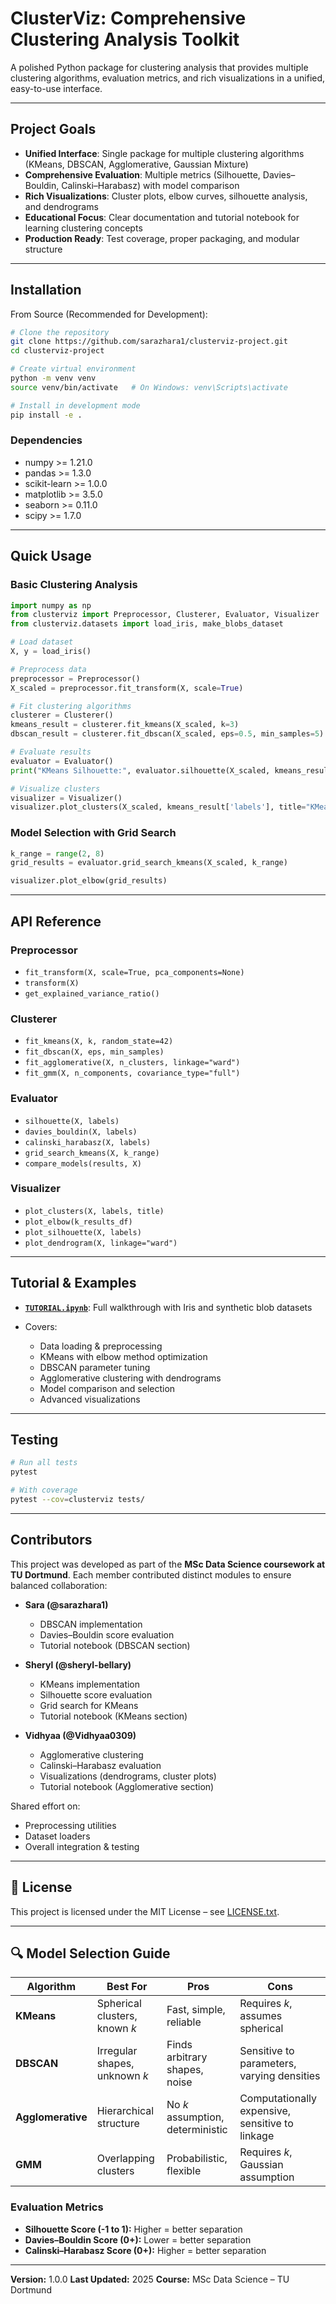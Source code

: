 # ClusterViz: Comprehensive Clustering Analysis Toolkit

A polished Python package for clustering analysis that provides multiple clustering algorithms, evaluation metrics, and rich visualizations in a unified, easy-to-use interface.

---

## Project Goals

- **Unified Interface**: Single package for multiple clustering algorithms (KMeans, DBSCAN, Agglomerative, Gaussian Mixture)  
- **Comprehensive Evaluation**: Multiple metrics (Silhouette, Davies–Bouldin, Calinski–Harabasz) with model comparison  
- **Rich Visualizations**: Cluster plots, elbow curves, silhouette analysis, and dendrograms  
- **Educational Focus**: Clear documentation and tutorial notebook for learning clustering concepts  
- **Production Ready**: Test coverage, proper packaging, and modular structure  

---

## Installation

From Source (Recommended for Development):

```bash
# Clone the repository
git clone https://github.com/sarazhara1/clusterviz-project.git
cd clusterviz-project

# Create virtual environment
python -m venv venv
source venv/bin/activate   # On Windows: venv\Scripts\activate

# Install in development mode
pip install -e .
````

### Dependencies

* numpy >= 1.21.0
* pandas >= 1.3.0
* scikit-learn >= 1.0.0
* matplotlib >= 3.5.0
* seaborn >= 0.11.0
* scipy >= 1.7.0

---

## Quick Usage

### Basic Clustering Analysis

```python
import numpy as np
from clusterviz import Preprocessor, Clusterer, Evaluator, Visualizer
from clusterviz.datasets import load_iris, make_blobs_dataset

# Load dataset
X, y = load_iris()

# Preprocess data
preprocessor = Preprocessor()
X_scaled = preprocessor.fit_transform(X, scale=True)

# Fit clustering algorithms
clusterer = Clusterer()
kmeans_result = clusterer.fit_kmeans(X_scaled, k=3)
dbscan_result = clusterer.fit_dbscan(X_scaled, eps=0.5, min_samples=5)

# Evaluate results
evaluator = Evaluator()
print("KMeans Silhouette:", evaluator.silhouette(X_scaled, kmeans_result['labels']))

# Visualize clusters
visualizer = Visualizer()
visualizer.plot_clusters(X_scaled, kmeans_result['labels'], title="KMeans Clustering (k=3)")
```

### Model Selection with Grid Search

```python
k_range = range(2, 8)
grid_results = evaluator.grid_search_kmeans(X_scaled, k_range)

visualizer.plot_elbow(grid_results)
```

---

## API Reference

### Preprocessor

* `fit_transform(X, scale=True, pca_components=None)`
* `transform(X)`
* `get_explained_variance_ratio()`

### Clusterer

* `fit_kmeans(X, k, random_state=42)`
* `fit_dbscan(X, eps, min_samples)`
* `fit_agglomerative(X, n_clusters, linkage="ward")`
* `fit_gmm(X, n_components, covariance_type="full")`

### Evaluator

* `silhouette(X, labels)`
* `davies_bouldin(X, labels)`
* `calinski_harabasz(X, labels)`
* `grid_search_kmeans(X, k_range)`
* `compare_models(results, X)`

### Visualizer

* `plot_clusters(X, labels, title)`
* `plot_elbow(k_results_df)`
* `plot_silhouette(X, labels)`
* `plot_dendrogram(X, linkage="ward")`

---

## Tutorial & Examples

* **[`TUTORIAL.ipynb`](TUTORIAL.ipynb)**: Full walkthrough with Iris and synthetic blob datasets
* Covers:

  * Data loading & preprocessing
  * KMeans with elbow method optimization
  * DBSCAN parameter tuning
  * Agglomerative clustering with dendrograms
  * Model comparison and selection
  * Advanced visualizations

---

## Testing

```bash
# Run all tests
pytest

# With coverage
pytest --cov=clusterviz tests/
```

---

## Contributors

This project was developed as part of the **MSc Data Science coursework at TU Dortmund**.
Each member contributed distinct modules to ensure balanced collaboration:

* **Sara (@sarazhara1)**

  * DBSCAN implementation
  * Davies–Bouldin score evaluation
  * Tutorial notebook (DBSCAN section)

* **Sheryl (@sheryl-bellary)**
  * KMeans implementation
  * Silhouette score evaluation
  * Grid search for KMeans
  * Tutorial notebook (KMeans section)

* **Vidhyaa (@Vidhyaa0309)**

  * Agglomerative clustering
  * Calinski–Harabasz evaluation
  * Visualizations (dendrograms, cluster plots)
  * Tutorial notebook (Agglomerative section)

Shared effort on:

* Preprocessing utilities
* Dataset loaders
* Overall integration & testing

---

## 📄 License

This project is licensed under the MIT License – see [LICENSE.txt](LICENSE.txt).

---

## 🔍 Model Selection Guide

| Algorithm         | Best For                      | Pros                             | Cons                                            |
| ----------------- | ----------------------------- | -------------------------------- | ----------------------------------------------- |
| **KMeans**        | Spherical clusters, known *k* | Fast, simple, reliable           | Requires *k*, assumes spherical                 |
| **DBSCAN**        | Irregular shapes, unknown *k* | Finds arbitrary shapes, noise    | Sensitive to parameters, varying densities      |
| **Agglomerative** | Hierarchical structure        | No *k* assumption, deterministic | Computationally expensive, sensitive to linkage |
| **GMM**           | Overlapping clusters          | Probabilistic, flexible          | Requires *k*, Gaussian assumption               |

### Evaluation Metrics

* **Silhouette Score (-1 to 1):** Higher = better separation
* **Davies–Bouldin Score (0+):** Lower = better separation
* **Calinski–Harabasz Score (0+):** Higher = better separation

---

**Version:** 1.0.0
**Last Updated:** 2025
**Course:** MSc Data Science – TU Dortmund

```



